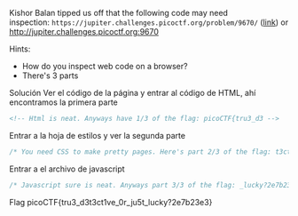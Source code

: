 Kishor Balan tipped us off that the following code may need inspection: `https://jupiter.challenges.picoctf.org/problem/9670/` ([link](https://jupiter.challenges.picoctf.org/problem/9670/)) or http://jupiter.challenges.picoctf.org:9670

Hints:
- How do you inspect web code on a browser?
- There's 3 parts

Solución 
Ver el código de la página y entrar al código de HTML, ahí encontramos la primera parte 
```html
<!-- Html is neat. Anyways have 1/3 of the flag: picoCTF{tru3_d3 -->
```

Entrar a la hoja de estilos y ver la segunda parte
```CSS
/* You need CSS to make pretty pages. Here's part 2/3 of the flag: t3ct1ve_0r_ju5t */
```

Entrar a el archivo de javascript
```javascript
/* Javascript sure is neat. Anyways part 3/3 of the flag: _lucky?2e7b23e3} */
```
Flag
picoCTF{tru3_d3t3ct1ve_0r_ju5t_lucky?2e7b23e3}